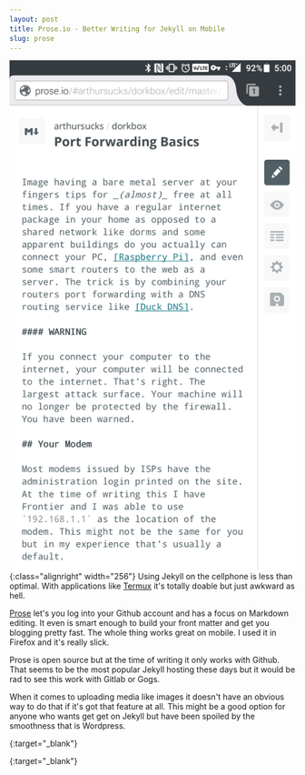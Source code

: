 ```yaml
---
layout: post
title: Prose.io - Better Writing for Jekyll on Mobile
slug: prose
---
```

![Click to Enlarge](/images/prose.png){:class="alignright" width="256"} Using Jekyll on the cellphone is less than optimal. With applications like [Termux] it's totally doable but just awkward as hell.

[Prose] let's you log into your Github account and has a focus on Markdown editing. It even is smart enough to build your front matter and get you blogging pretty fast. The whole thing works great on mobile. I used it in Firefox and it's really slick.

Prose is open source but at the time of writing it only works with Github. That seems to be the most popular Jekyll hosting these days but it would be rad to see this work with Gitlab or Gogs.

When it comes to uploading media like images it doesn't have an obvious way to do that if it's got that feature at all. This might be a good option for anyone who wants get get on Jekyll but have been spoiled by the smoothness that is Wordpress.

[Termux]: https://termux.com/
{:target="_blank"}

[Prose]: https://prose.io
{:target="_blank"}
